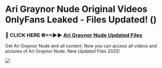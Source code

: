 # Ari Graynor Nude Original Videos 0nlyFans Leaked - Files Updated! ()

<h3>🔴 CLICK HERE 🌐==►► <a href="https://tinyurl.com/2p9ay9w9" rel="nofollow">Ari Graynor Nude Updated Files</a></h3>

Get Ari Graynor Nude and all content. Now you can access all videos and pictures of Ari Graynor Nude. New Updated Files 2025!

[![](https://i.imgur.com/KQgVmj3.gif)](https://tinyurl.com/2p9ay9w9)
